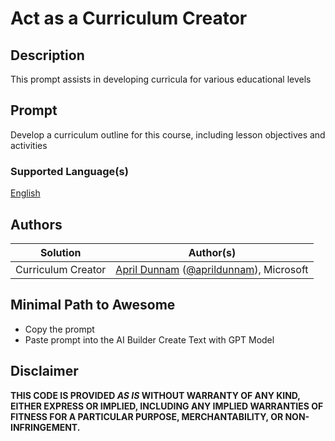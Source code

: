 # Act as a Curriculum Creator

## Description

This prompt assists in developing curricula for various educational levels

## Prompt

Develop a curriculum outline for this course, including lesson objectives and activities <text>

### Supported Language(s)

[English](./en-us/prompt.md)

## Authors

Solution|Author(s)
--------|---------
Curriculum Creator | [April Dunnam](https://github.com/aprildunnam) ([@aprildunnam](https://twitter.com/aprildunnam)), Microsoft

## Minimal Path to Awesome

* Copy the prompt
* Paste prompt into the AI Builder Create Text with GPT Model

## Disclaimer

**THIS CODE IS PROVIDED *AS IS* WITHOUT WARRANTY OF ANY KIND, EITHER EXPRESS OR IMPLIED, INCLUDING ANY IMPLIED WARRANTIES OF FITNESS FOR A PARTICULAR PURPOSE, MERCHANTABILITY, OR NON-INFRINGEMENT.**
